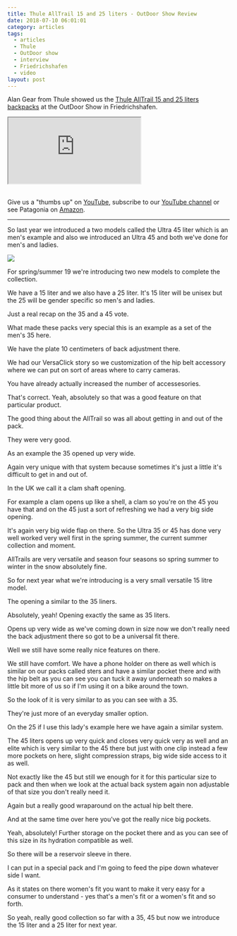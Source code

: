 ```yaml
---
title: Thule AllTrail 15 and 25 liters - OutDoor Show Review
date: 2018-07-10 06:01:01
category: articles
tags:
  - articles
  - Thule
  - OutDoor show
  - interview
  - Friedrichshafen
  - video
layout: post
---
```


Alan Gear from Thule showed us the <a href="https://amzn.to/2NDakMw" rel="nofollow">Thule AllTrail 15 and 25 liters backpacks</a> at the OutDoor Show in Friedrichshafen.

<div class="embed-responsive embed-responsive-16by9">
    <iframe class="embed-responsive-item" src="https://www.youtube.com/embed/9SllIZQGiQs"></iframe>
</div>
<br>
<!--more-->

Give us a "thumbs up" on <a href="https://www.youtube.com/watch?v=9SllIZQGiQs" rel="nofollow" target="_blank">YouTube</a>, subscribe to our <a rel="nofollow" target="_blank"  href="https://www.youtube.com/channel/UCnO9Q_m9EaOCrHmmQIBVBNw?sub_confirmation=1">YouTube channel</a> or see Patagonia on <a href="https://amzn.to/2NDakMw" rel="nofollow" target="_blank">Amazon</a>.

---

So last year we introduced a two models called the Ultra 45 liter which is an men's example and also we introduced an Ultra 45 and both
we've done for men's and ladies.

<a rel="nofollow" href="https://www.amazon.com/Thule-Alltrail-Hiking-Backpack-Obsidian/dp/B078Y5RRJX/ref=as_li_ss_il?ie=UTF8&qid=1531193622&sr=8-1&keywords=Thule+alltrail&dpID=515eS3WJgvL&preST=_SY300_QL70_&dpSrc=srch&linkCode=li3&tag=hikeve-20&linkId=6a2665dd3a37d05d1b878544ff59fd36" target="_blank"><img border="0" src="//ws-na.amazon-adsystem.com/widgets/q?_encoding=UTF8&ASIN=B078Y5RRJX&Format=_SL250_&ID=AsinImage&MarketPlace=US&ServiceVersion=20070822&WS=1&tag=hikeve-20" ></a><img src="https://ir-na.amazon-adsystem.com/e/ir?t=hikeve-20&l=li3&o=1&a=B078Y5RRJX" width="1" height="1" border="0" alt="Thule AllTrail 15 and 25" style="border:none !important; margin:0px !important;" />

For spring/summer 19 we're introducing two new models to complete the collection.

We have a 15 liter and we also have a 25 liter. It's 15 liter will be unisex but the 25 will be gender specific so men's and ladies.

Just a real recap on the 35 and a 45 vote.

What made these packs very special this is an example as a set of the men's 35 here.

We have the plate 10 centimeters of back adjustment there.

We had our VersaClick story so we customization of the hip belt accessory where we can put on sort of areas where to carry cameras.

You have already actually increased the number of accessesories.

That's correct. Yeah, absolutely so that was a good feature on that particular product.

The good thing about the AllTrail so was all about getting in and out of the pack.

They were very good.

As an example the 35 opened up very wide.

Again very unique with that system because sometimes it's just a little it's difficult to get in and out of.

In the UK we call it a clam shaft opening.

For example a clam opens up like a shell, a clam so you're on the 45 you have that and on the 45 just a sort of
refreshing we had a very big side opening.

It's again very big wide flap on there. So the Ultra 35 or 45 has done very well worked very well first in the spring
summer, the current summer collection and moment.

AllTrails are very versatile and season four seasons so spring summer to winter in the snow absolutely fine.

So for next year what we're introducing is a very small versatile 15 litre model.

The opening a similar to the 35 liners.

Absolutely, yeah! Opening exactly the same as 35 liters.

Opens up very wide as we've coming down in size now we don't really need the back adjustment there so got to be a universal fit there.

Well we still have some really nice features on there.

We still have comfort. We have a phone holder on there as well which is similar on our packs called sters and have a similar pocket there and with the hip belt as you can see you can tuck it away underneath so makes a little bit more of us so if I'm using it on a bike around the town.

So the look of it is very similar to as you can see with a 35.

They're just more of an everyday smaller option.

On the 25 if I use this lady's example here we have again a similar system.

The 45 liters opens up very quick and closes very quick very as well and an elite which is very similar to the 45 there but just with one clip
instead a few more pockets on here, slight compression straps, big wide side access to it as well.

Not exactly like the 45 but still we enough for it for this particular size to pack and then when we look at the actual back system again non adjustable of that size you don't really need it.

Again but a really good wraparound on the actual hip belt there.

And at the same time over here you've got the really nice big pockets.

Yeah, absolutely! Further storage on the pocket there and as you can see of this size in its hydration compatible as well.

So there will be a reservoir sleeve in there.

I can put in a special pack and I'm going to feed the pipe down whatever side I want.

As it states on there women's fit you want to make it very easy for a consumer to understand - yes that's a men's fit or a
women's fit and so forth.

So yeah, really good collection so far with a 35, 45 but now we introduce the 15 liter and a 25 liter for next year.
